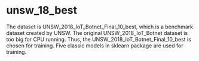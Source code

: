 # unsw_18_best
The dataset is UNSW_2018_IoT_Botnet_Final_10_best, which is a benchmark dataset created by UNSW.
The original UNSW_2018_IoT_Botnet dataset is too big for CPU running. Thus, the UNSW_2018_IoT_Botnet_Final_10_best is chosen for training. Five classic models in sklearn package are used for training.
